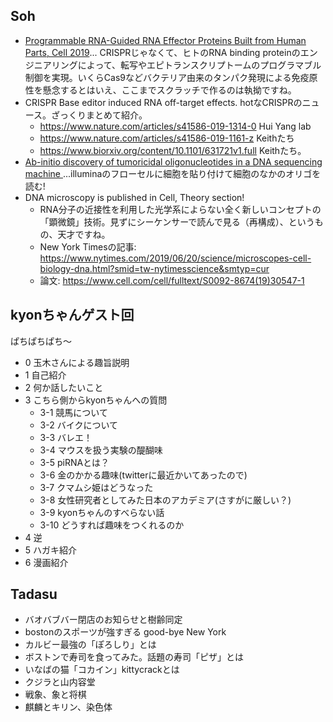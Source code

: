 ## Soh
- [Programmable RNA-Guided RNA Effector Proteins Built from Human Parts, Cell 2019](https://www.cell.com/cell/fulltext/S0092-8674(19)30620-8)... CRISPRじゃなくて、ヒトのRNA binding proteinのエンジニアリングによって、転写やエピトランスクリプトームのプログラマブル制御を実現。いくらCas9などバクテリア由来のタンパク発現による免疫原性を懸念するとはいえ、ここまでスクラッチで作るのは執拗ですね。
- CRISPR Base editor induced RNA off-target effects. hotなCRISPRのニュース。ざっくりまとめて紹介。
  - https://www.nature.com/articles/s41586-019-1314-0 Hui Yang lab
  - https://www.nature.com/articles/s41586-019-1161-z Keithたち
  - https://www.biorxiv.org/content/10.1101/631721v1.full Keithたち。
- [Ab-initio discovery of tumoricidal oligonucleotides in a DNA sequencing machine
](https://www.biorxiv.org/content/10.1101/630830v2)...illuminaのフローセルに細胞を貼り付けて細胞のなかのオリゴを読む! 
- DNA microscopy is published in Cell, Theory section!
  - RNA分子の近接性を利用した光学系によらない全く新しいコンセプトの「顕微鏡」技術。見ずにシーケンサーで読んで見る（再構成）、というもの、天才ですね。
  - New York Timesの記事: https://www.nytimes.com/2019/06/20/science/microscopes-cell-biology-dna.html?smid=tw-nytimesscience&smtyp=cur
  - 論文: https://www.cell.com/cell/fulltext/S0092-8674(19)30547-1
  
## kyonちゃんゲスト回
ぱちぱちぱち〜
- 0 玉木さんによる趣旨説明
- 1 自己紹介
- 2 何か話したいこと
- 3 こちら側からkyonちゃんへの質問
  - 3-1 競馬について
  - 3-2 バイクについて
  - 3-3 バレエ！
  - 3-4 マウスを扱う実験の醍醐味
  - 3-5 piRNAとは？
  - 3-6 金のかかる趣味(twitterに最近かいてあったので)
  - 3-7 クマムシ姫はどうなった
  - 3-8 女性研究者としてみた日本のアカデミア(さすがに厳しい？)
  - 3-9 kyonちゃんのすべらない話
  - 3-10 どうすれば趣味をつくれるのか
- 4 逆
- 5 ハガキ紹介
- 6 漫画紹介

## Tadasu
- バオバブバー閉店のお知らせと樹齢同定
- bostonのスポーツが強すぎる good-bye New York
- カルビー最強の「ぽろしり」とは
- ボストンで寿司を食ってみた。話題の寿司「ピザ」とは
- いなばの猫「コカイン」kittycrackとは
- クジラと山内容堂
- 戦象、象と将棋
- 麒麟とキリン、染色体
